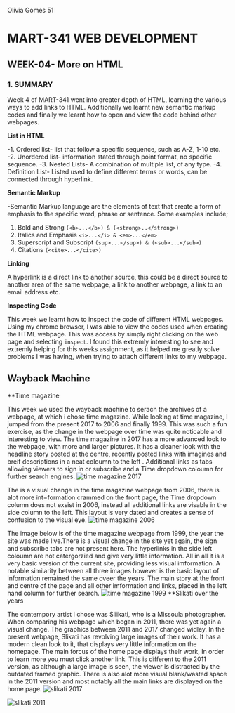 Olivia Gomes 51

# MART-341 WEB DEVELOPMENT
## WEEK-04- More on HTML
### 1. SUMMARY

Week 4 of MART-341 went into greater depth of HTML, learning the various ways to add links to HTML. Additionally we learnt new semantic markup codes and finally we learnt how to open and view the code behind other webpages.

**List in HTML**

-1. Ordered list- list that follow a specific sequence, such as A-Z, 1-10 etc.
-2. Unordered list- information stated through point format, no specific sequence.
-3. Nested Lists- A combination of multiple list, of any type.
-4. Definition List- Listed used to define different terms or words, can be connected through hyperlink.

**Semantic Markup**

-Semantic Markup language are the elements of text that create a form of emphasis to the specific word, phrase or sentence.
Some examples include;

1. Bold and Strong `(<b>...</b>) & (<strong>..</strong>)`
2. Italics and Emphasis `<i>...</i> & <em>...</em>`
3. Superscript and Subscript `(sup>...</sup>) & (<sub>...</sub>)`
4. Citations `(<cite>...</cite>)`

**Linking**

A hyperlink is a direct link to another source, this could be a direct source to another area of the same webpage, a link to another webpage, a link to an email address etc.

**Inspecting Code**

This week we learnt how to inspect the code of different HTML webpages. Using my chrome browser, I was able to view the codes used when creating the HTML webpage. This was access by simply right clicking on the web page and selecting `inspect`. I found this extremly interesting to see and extremly helping for this weeks assignment, as it helped me greatly solve problems I was having, when trying to attach different links to my webpage.


## Wayback Machine

**Time magazine

This week we used the wayback machine to serach the archives of a webpage, at which i chose time magazine. While looking at time magazine, I jumped from the present 2017 to 2006 and finally 1999. This was such a fun exercise, as the change in the webpage over time was quite noticable and interesting to view.
The time magazine in 2017 has a more advanced look to the webpage, with more and larger pictures. It has a cleaner look with the headline story posted at the centre, recently posted links with imagines and breif descriptions in a neat coloumn to the left . Additional links as tabs allowing viewers to sign in or subscribe and a Time dropdown coloumn for further search engines.
![time magazine 2017](https://cloud.githubusercontent.com/assets/25446352/25880776/938be136-34f6-11e7-9550-ffb29604059c.jpg)

The is a visual change in the time magazine webpage from 2006, there is alot more int=formation crammed on the front page, the Time dropdown column does not exsist in 2006, instead all additional links are visable in the side column to the left. This layout is very dated and creates a sense of confusion to the visual eye.
![time magazine 2006](https://cloud.githubusercontent.com/assets/25446352/25880774/92512592-34f6-11e7-9a11-c3a58470cc1a.jpg)

The image below is of the time magazine webpage from 1999, the year the site was made live.There is a visual change in the site yet again, the sign and subscribe tabs are not present here. The hyperlinks in the side left coloumn are not catergorzied and give very little information. All in all it is a very basic version of the current site, providing less visual imformation. A notable similarity between all three images however is the basic layout of information remained the same oveer the years. The main story at the front and centre of the page and all other imformation and links, placed in the left hand column for further search.
![time magazine 1999](https://cloud.githubusercontent.com/assets/25446352/25880771/9118b654-34f6-11e7-9495-75d2cad2ec03.jpg)
**Slikati over the years

The contempory artist I chose was Sliikati, who is a Missoula photographer. When comparing his webpage which began in 2011, there was yet again a visual change. The graphics between 2011 and 2017 changed widley. In the present webpage, Slikati has revolving large images of their work. It has a modern clean look to it, that displays very little information on the homepage. The main forcus of the home page displays their work, In order to learn more you must click another link.
This is different to the 2011 version, as although a large image is seen, the viewer is distracted by the outdated framed graphic. There is also alot more visual blank/wasted space in the 2011 version and most notably all the main links are displayed on the home page.
![slikati 2017](https://cloud.githubusercontent.com/assets/25446352/25880769/8fa167bc-34f6-11e7-821b-0d55444b789f.jpg)

![slikati 2011](https://cloud.githubusercontent.com/assets/25446352/25880768/8ea6d1c6-34f6-11e7-8d25-37dbc92c9ce4.jpg)
